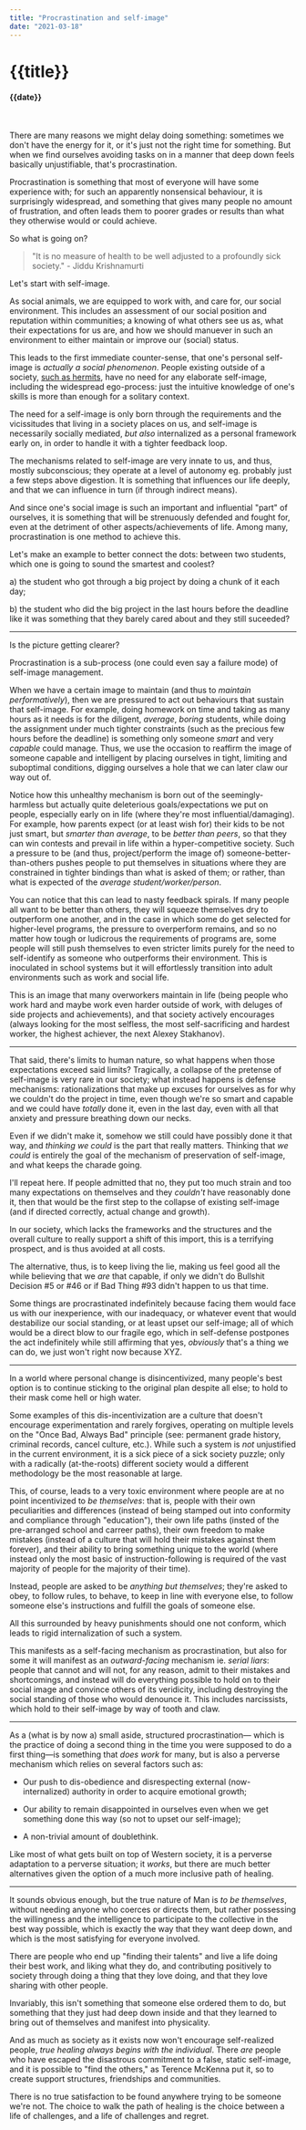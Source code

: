 ```yaml
---
title: "Procrastination and self-image"
date: "2021-03-18"
---
```

# {{title}}

#### {{date}}

<br>

There are many reasons we might delay doing something: sometimes we don't have the energy for it, or it's just not the right time for something. But when we find ourselves avoiding tasks on in a manner that deep down feels basically unjustifiable, that's procrastination.

Procrastination is something that most of everyone will have some experience with; for such an apparently nonsensical behaviour, it is surprisingly widespread, and something that gives many people no amount of frustration, and often leads them to poorer grades or results than what they otherwise would or could achieve.

So what is going on?

> "It is no measure of health to be well adjusted to a profoundly sick society." - Jiddu Krishnamurti

Let's start with self-image.

As social animals, we are equipped to work with, and care for, our social environment. This includes an assessment of our social position and reputation within communities; a knowing of what others see us as, what their expectations for us are, and how we should manuever in such an environment to either maintain or improve our (social) status.

This leads to the first immediate counter-sense, that one's personal self-image is *actually a social phenomenon*. People existing outside of a society, [such as hermits](https://www.theguardian.com/news/2017/mar/15/stranger-in-the-woods-christopher-knight-hermit-maine), have no need for any elaborate self-image, including the widespread ego-process: just the intuitive knowledge of one's skills is more than enough for a solitary context.

The need for a self-image is only born through the requirements and the vicissitudes that living in a society places on us, and self-image is necessarily socially mediated, *but also* internalized as a personal framework early on, in order to handle it with a tighter feedback loop.

The mechanisms related to self-image are very innate to us, and thus, mostly subconscious; they operate at a level of autonomy eg. probably just a few steps above digestion. It is something that influences our life deeply, and that we can influence in turn (if through indirect means).

And since one's social image is such an important and influential "part" of ourselves, it is something that will be strenuously defended and fought for, even at the detriment of other aspects/achievements of life. Among many, procrastination is one method to achieve this.

Let's make an example to better connect the dots: between two students, which one is going to sound the smartest and coolest?

a) the student who got through a big project by doing a chunk of it each day;

b) the student who did the big project in the last hours before the deadline like it was something that they barely cared about and they still suceeded?

---

Is the picture getting clearer?

Procrastination is a sub-process (one could even say a failure mode) of self-image management.

When we have a certain image to maintain (and thus to *maintain performatively*), then we are pressured to act out behaviours that sustain that self-image. For example, doing homework on time and taking as many hours as it needs is for the diligent, <i>average</i>, <i>boring</i> students, while doing the assignment under much tighter constraints (such as the precious few hours before the deadline) is something only someone <i>smart</i> and very <i>capable</i> could manage. Thus, we use the occasion to reaffirm the image of someone capable and intelligent by placing ourselves in tight, limiting and suboptimal conditions, digging ourselves a hole that we can later claw our way out of.

Notice how this unhealthy mechanism is born out of the seemingly-harmless but actually quite deleterious goals/expectations we put on people, especially early on in life (where they're most influential/damaging). For example, how parents expect (or at least wish for) their kids to be not just smart, but *smarter than average*, to be *better than peers*, so that they can win contests and prevail in life within a hyper-competitive society. Such a pressure to be (and thus, project/perform the image of) someone-better-than-others pushes people to put themselves in situations where they are constrained in tighter bindings than what is asked of them; or rather, than what is expected of the *average student/worker/person*.

You can notice that this can lead to nasty feedback spirals. If many people all want to be better than others, they will squeeze themselves dry to outperform one another, and in the case in which some do get selected for higher-level programs, the pressure to overperform remains, and so no matter how tough or ludicrous the requirements of programs are, some people will still push themselves to even stricter limits purely for the need to self-identify as someone who outperforms their environment. This is inoculated in school systems but it will effortlessly transition into adult environments such as work and social life.

This is an image that many overworkers maintain in life (being people who work hard and maybe work even harder outside of work, with deluges of side projects and achievements), and that society actively encourages (always looking for the most selfless, the most self-sacrificing and hardest worker, the highest achiever, the next Alexey Stakhanov).

---

That said, there's limits to human nature, so what happens when those expectations exceed said limits? Tragically, a collapse of the pretense of self-image is very rare in our society; what instead happens is defense mechanisms: rationalizations that make up excuses for ourselves as for why we couldn't do the project in time, even though we're so smart and capable and we could have <i>totally</i> done it, even in the last day, even with all that anxiety and pressure breathing down our necks.

Even if we didn't make it, somehow we still could have possibly done it that way, and *thinking we could* is the part that really matters. Thinking that *we could* is entirely the goal of the mechanism of preservation of self-image, and what keeps the charade going.

I'll repeat here. If people admitted that no, they put too much strain and too many expectations on themselves and they *couldn't* have reasonably done it, then that would be the first step to the collapse of existing self-image (and if directed correctly, actual change and growth).

In our society, which lacks the frameworks and the structures and the overall culture to really support a shift of this import, this is a terrifying prospect, and is thus avoided at all costs.

The alternative, thus, is to keep living the lie, making us feel good all the while believing that we <i>are</i> that capable, if only we didn't do Bullshit Decision #5 or #46 or if Bad Thing #93 didn't happen to us that time.

Some things are procrastinated indefinitely because facing them would face us with our inexperience, with our inadequacy, or whatever event that would destabilize our social standing, or at least upset our self-image; all of which would be a direct blow to our fragile ego, which in self-defense postpones the act indefinitely while still affirming that yes, <i>obviously</i> that's a thing we can do, we just won't right now because XYZ.

---

In a world where personal change is disincentivized, many people's best option is to continue sticking to the original plan despite all else; to hold to their mask come hell or high water.

Some examples of this dis-incentivization are a culture that doesn't encourage experimentation and rarely forgives, operating on multiple levels on the "Once Bad, Always Bad" principle (see: permanent grade history, criminal records, cancel culture, etc.). While such a system is <i>not</i> unjustified in the current environment, it is a sick piece of a sick society puzzle; only with a radically (at-the-roots) different society would a different methodology be the most reasonable at large.

This, of course, leads to a very toxic environment where people are at no point incentivized to *be themselves*: that is, people with their own peculiarities and differences (instead of being stamped out into conformity and compliance through "education"), their own life paths (insted of the pre-arranged school and carreer paths), their own freedom to make mistakes (instead of a culture that will hold their mistakes against them forever), and their ability to bring something unique to the world (where instead only the most basic of instruction-following is required of the vast majority of people for the majority of their time).

Instead, people are asked to be *anything but themselves*; they're asked to obey, to follow rules, to behave, to keep in line with everyone else, to follow someone else's instructions and fulfill the goals of someone else.

All this surrounded by heavy punishments should one not conform, which leads to rigid internalization of such a system.

This manifests as a self-facing mechanism as procrastination, but also for some it will manifest as an *outward-facing* mechanism ie. *serial liars*: people that cannot and will not, for any reason, admit to their mistakes and shortcomings, and instead will do everything possible to hold on to their social image and convince others of its veridicity, including destroying the social standing of those who would denounce it. This includes narcissists, which hold to their self-image by way of tooth and claw.

---

As a (what is by now a) small aside, structured procrastination— which is the practice of doing a second thing in the time you were supposed to do a first thing—is something that *does work* for many, but is also a perverse mechanism which relies on several factors such as:

- Our push to dis-obedience and disrespecting external (now-internalized) authority in order to acquire emotional growth;

- Our ability to remain disappointed in ourselves even when we get something done this way (so not to upset our self-image);

- A non-trivial amount of doublethink.

Like most of what gets built on top of Western society, it is a perverse adaptation to a perverse situation; it <i>works</i>, but there are much better alternatives given the option of a much more inclusive path of healing.

---

It sounds obvious enough, but the true nature of Man is *to be themselves*, without needing anyone who coerces or directs them, but rather possessing the willingness and the intelligence to participate to the collective in the best way possible, which is exactly the way that they want deep down, and which is the most satisfying for everyone involved.

There are people who end up "finding their talents" and live a life doing their best work, and liking what they do, and contributing positively to society through doing a thing that they love doing, and that they love sharing with other people. 

Invariably, this isn't something that someone else ordered them to do, but something that they just had deep down inside and that they learned to bring out of themselves and manifest into physicality.

And as much as society as it exists now won't encourage self-realized people, *true healing always begins with the individual*. There <i>are</i> people who have escaped the disastrous commitment to a false, static self-image, and it is possible to "find the others," as Terence McKenna put it, so to create support structures, friendships and communities.

There is no true satisfaction to be found anywhere trying to be someone we're not. The choice to walk the path of healing is the choice between a life of challenges, and a life of challenges and regret.
